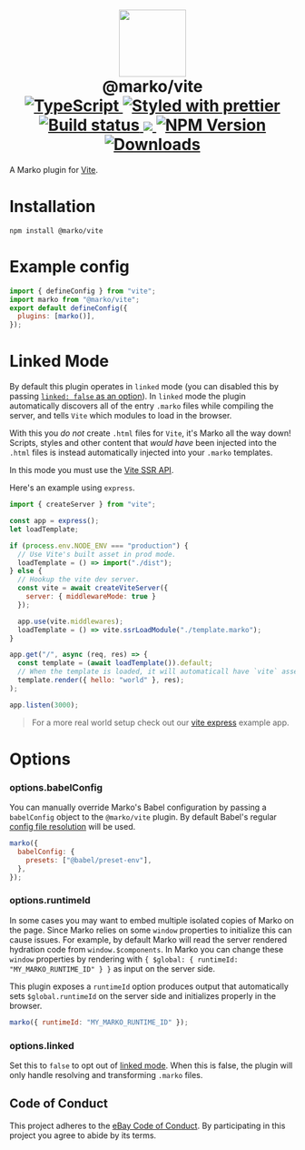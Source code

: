 <h1 align="center">
  <!-- Logo -->
  <img src="https://user-images.githubusercontent.com/4985201/115444712-ca550500-a1c9-11eb-9897-238ece59129c.png" height="118"/>
  <br/>
  @marko/vite
	<br/>

  <!-- Language -->
  <a href="http://typescriptlang.org">
    <img src="https://img.shields.io/badge/%3C%2F%3E-typescript-blue.svg" alt="TypeScript"/>
  </a>
  <!-- Format -->
  <a href="https://github.com/prettier/prettier">
    <img src="https://img.shields.io/badge/styled_with-prettier-ff69b4.svg" alt="Styled with prettier"/>
  </a>
  <!-- CI -->
  <a href="https://github.com/marko-js/vite/actions/workflows/ci.yml">
    <img src="https://github.com/marko-js/vite/actions/workflows/ci.yml/badge.svg" alt="Build status"/>
  </a>
  <!-- Coverage -->
  <a href="https://codecov.io/gh/marko-js/vite">
    <img src="https://codecov.io/gh/marko-js/vite/branch/main/graph/badge.svg?token=3VFGDEC7G7"/>
  </a>
  <!-- NPM Version -->
  <a href="https://npmjs.org/package/@marko/vite">
    <img src="https://img.shields.io/npm/v/@marko/vite.svg" alt="NPM Version"/>
  </a>
  <!-- Downloads -->
  <a href="https://npmjs.org/package/@marko/vite">
    <img src="https://img.shields.io/npm/dm/@marko/vite.svg" alt="Downloads"/>
  </a>
</h1>

A Marko plugin for [Vite](https://vitejs.dev/).

# Installation

```console
npm install @marko/vite
```

# Example config

```javascript
import { defineConfig } from "vite";
import marko from "@marko/vite";
export default defineConfig({
  plugins: [marko()],
});
```

# Linked Mode

By default this plugin operates in `linked` mode (you can disabled this by passing [`linked: false` as an option](#options.linked)). In `linked` mode the plugin automatically discovers all of the entry `.marko` files while compiling the server, and tells `Vite` which modules to load in the browser.

With this you _do not_ create `.html` files for `Vite`, it's Marko all the way down!
Scripts, styles and other content that _would have_ been injected into the `.html` files is instead automatically injected into your `.marko` templates.

In this mode you must use the [Vite SSR API](https://vitejs.dev/guide/ssr.html#setting-up-the-dev-server).

Here's an example using `express`.

```js
import { createServer } from "vite";

const app = express();
let loadTemplate;

if (process.env.NODE_ENV === "production") {
  // Use Vite's built asset in prod mode.
  loadTemplate = () => import("./dist");
} else {
  // Hookup the vite dev server.
  const vite = await createViteServer({
    server: { middlewareMode: true }
  });

  app.use(vite.middlewares);
  loadTemplate = () => vite.ssrLoadModule("./template.marko");
}

app.get("/", async (req, res) => {
  const template = (await loadTemplate()).default;
  // When the template is loaded, it will automaticall have `vite` assets inlined.
  template.render({ hello: "world" }, res);
);

app.listen(3000);
```

> For a more real world setup check out our [vite express](https://github.com/marko-js/examples/tree/master/examples/vite-express) example app.

# Options

### options.babelConfig

You can manually override Marko's Babel configuration by passing a `babelConfig` object to the `@marko/vite` plugin. By default Babel's regular [config file resolution](https://babeljs.io/docs/en/config-files) will be used.

```javascript
marko({
  babelConfig: {
    presets: ["@babel/preset-env"],
  },
});
```

### options.runtimeId

In some cases you may want to embed multiple isolated copies of Marko on the page. Since Marko relies on some `window` properties to initialize this can cause issues. For example, by default Marko will read the server rendered hydration code from `window.$components`. In Marko you can change these `window` properties by rendering with `{ $global: { runtimeId: "MY_MARKO_RUNTIME_ID" } }` as input on the server side.

This plugin exposes a `runtimeId` option produces output that automatically sets `$global.runtimeId` on the server side and initializes properly in the browser.

```js
marko({ runtimeId: "MY_MARKO_RUNTIME_ID" });
```

### options.linked

Set this to `false` to opt out of [linked mode](#linked-mode). When this is false, the plugin will only handle resolving and transforming `.marko` files.

## Code of Conduct

This project adheres to the [eBay Code of Conduct](./.github/CODE_OF_CONDUCT.md). By participating in this project you agree to abide by its terms.
